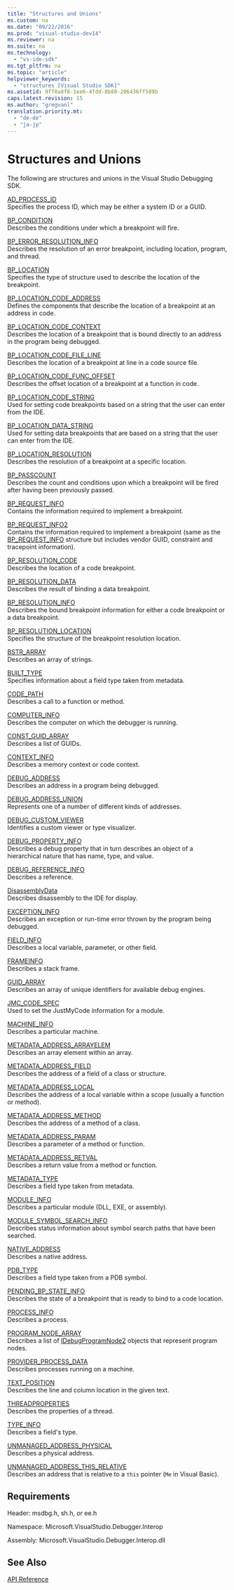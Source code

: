 ```yaml
---
title: "Structures and Unions"
ms.custom: na
ms.date: "09/22/2016"
ms.prod: "visual-studio-dev14"
ms.reviewer: na
ms.suite: na
ms.technology: 
  - "vs-ide-sdk"
ms.tgt_pltfrm: na
ms.topic: "article"
helpviewer_keywords: 
  - "structures [Visual Studio SDK]"
ms.assetid: 9ff0a8f8-1ee6-4fdd-8b80-206436ff589b
caps.latest.revision: 15
ms.author: "gregvanl"
translation.priority.mt: 
  - "de-de"
  - "ja-jp"
---
```

# Structures and Unions
The following are structures and unions in the Visual Studio Debugging SDK.  
  
 [AD_PROCESS_ID](../VS_csharp/ad_process_id.md)  
 Specifies the process ID, which may be either a system ID or a GUID.  
  
 [BP_CONDITION](../VS_csharp/bp_condition.md)  
 Describes the conditions under which a breakpoint will fire.  
  
 [BP_ERROR_RESOLUTION_INFO](../VS_csharp/bp_error_resolution_info.md)  
 Describes the resolution of an error breakpoint, including location, program, and thread.  
  
 [BP_LOCATION](../VS_csharp/bp_location.md)  
 Specifies the type of structure used to describe the location of the breakpoint.  
  
 [BP_LOCATION_CODE_ADDRESS](../VS_csharp/bp_location_code_address.md)  
 Defines the components that describe the location of a breakpoint at an address in code.  
  
 [BP_LOCATION_CODE_CONTEXT](../VS_csharp/bp_location_code_context.md)  
 Describes the location of a breakpoint that is bound directly to an address in the program being debugged.  
  
 [BP_LOCATION_CODE_FILE_LINE](../VS_csharp/bp_location_code_file_line.md)  
 Describes the location of a breakpoint at line in a code source file.  
  
 [BP_LOCATION_CODE_FUNC_OFFSET](../VS_csharp/bp_location_code_func_offset.md)  
 Describes the offset location of a breakpoint at a function in code.  
  
 [BP_LOCATION_CODE_STRING](../VS_csharp/bp_location_code_string.md)  
 Used for setting code breakpoints based on a string that the user can enter from the IDE.  
  
 [BP_LOCATION_DATA_STRING](../VS_csharp/bp_location_data_string.md)  
 Used for setting data breakpoints that are based on a string that the user can enter from the IDE.  
  
 [BP_LOCATION_RESOLUTION](../VS_csharp/bp_location_resolution.md)  
 Describes the resolution of a breakpoint at a specific location.  
  
 [BP_PASSCOUNT](../VS_csharp/bp_passcount.md)  
 Describes the count and conditions upon which a breakpoint will be fired after having been previously passed.  
  
 [BP_REQUEST_INFO](../VS_csharp/bp_request_info.md)  
 Contains the information required to implement a breakpoint.  
  
 [BP_REQUEST_INFO2](../VS_csharp/bp_request_info2.md)  
 Contains the information required to implement a breakpoint (same as the [BP_REQUEST_INFO](../VS_csharp/bp_request_info.md) structure but includes vendor GUID, constraint and tracepoint information).  
  
 [BP_RESOLUTION_CODE](../VS_csharp/bp_resolution_code.md)  
 Describes the location of a code breakpoint.  
  
 [BP_RESOLUTION_DATA](../VS_csharp/bp_resolution_data.md)  
 Describes the result of binding a data breakpoint.  
  
 [BP_RESOLUTION_INFO](../VS_csharp/bp_resolution_info.md)  
 Describes the bound breakpoint information for either a code breakpoint or a data breakpoint.  
  
 [BP_RESOLUTION_LOCATION](../VS_csharp/bp_resolution_location.md)  
 Specifies the structure of the breakpoint resolution location.  
  
 [BSTR_ARRAY](../VS_csharp/bstr_array.md)  
 Describes an array of strings.  
  
 [BUILT_TYPE](../VS_csharp/built_type.md)  
 Specifies information about a field type taken from metadata.  
  
 [CODE_PATH](../VS_csharp/code_path.md)  
 Describes a call to a function or method.  
  
 [COMPUTER_INFO](../VS_csharp/computer_info.md)  
 Describes the computer on which the debugger is running.  
  
 [CONST_GUID_ARRAY](../VS_csharp/const_guid_array.md)  
 Describes a list of GUIDs.  
  
 [CONTEXT_INFO](../VS_csharp/context_info.md)  
 Describes a memory context or code context.  
  
 [DEBUG_ADDRESS](../VS_csharp/debug_address.md)  
 Describes an address in a program being debugged.  
  
 [DEBUG_ADDRESS_UNION](../VS_csharp/debug_address_union.md)  
 Represents one of a number of different kinds of addresses.  
  
 [DEBUG_CUSTOM_VIEWER](../VS_csharp/debug_custom_viewer.md)  
 Identifies a custom viewer or type visualizer.  
  
 [DEBUG_PROPERTY_INFO](../VS_csharp/debug_property_info.md)  
 Describes a debug property that in turn describes an object of a hierarchical nature that has name, type, and value.  
  
 [DEBUG_REFERENCE_INFO](../VS_csharp/debug_reference_info.md)  
 Describes a reference.  
  
 [DisassemblyData](../VS_csharp/disassemblydata.md)  
 Describes disassembly to the IDE for display.  
  
 [EXCEPTION_INFO](../VS_csharp/exception_info.md)  
 Describes an exception or run-time error thrown by the program being debugged.  
  
 [FIELD_INFO](../VS_csharp/field_info.md)  
 Describes a local variable, parameter, or other field.  
  
 [FRAMEINFO](../VS_csharp/frameinfo.md)  
 Describes a stack frame.  
  
 [GUID_ARRAY](../VS_csharp/guid_array.md)  
 Describes an array of unique identifiers for available debug engines.  
  
 [JMC_CODE_SPEC](../VS_csharp/jmc_code_spec.md)  
 Used to set the JustMyCode information for a module.  
  
 [MACHINE_INFO](../VS_csharp/machine_info.md)  
 Describes a particular machine.  
  
 [METADATA_ADDRESS_ARRAYELEM](../VS_csharp/metadata_address_arrayelem.md)  
 Describes an array element within an array.  
  
 [METADATA_ADDRESS_FIELD](../VS_csharp/metadata_address_field.md)  
 Describes the address of a field of a class or structure.  
  
 [METADATA_ADDRESS_LOCAL](../VS_csharp/metadata_address_local.md)  
 Describes the address of a local variable within a scope (usually a function or method).  
  
 [METADATA_ADDRESS_METHOD](../VS_csharp/metadata_address_method.md)  
 Describes the address of a method of a class.  
  
 [METADATA_ADDRESS_PARAM](../VS_csharp/metadata_address_param.md)  
 Describes a parameter of a method or function.  
  
 [METADATA_ADDRESS_RETVAL](../VS_csharp/metadata_address_retval.md)  
 Describes a return value from a method or function.  
  
 [METADATA_TYPE](../VS_csharp/metadata_type.md)  
 Describes a field type taken from metadata.  
  
 [MODULE_INFO](../VS_csharp/module_info.md)  
 Describes a particular module (DLL, EXE, or assembly).  
  
 [MODULE_SYMBOL_SEARCH_INFO](../VS_csharp/module_symbol_search_info.md)  
 Describes status information about symbol search paths that have been searched.  
  
 [NATIVE_ADDRESS](../VS_csharp/native_address.md)  
 Describes a native address.  
  
 [PDB_TYPE](../VS_csharp/pdb_type.md)  
 Describes a field type taken from a PDB symbol.  
  
 [PENDING_BP_STATE_INFO](../VS_csharp/pending_bp_state_info.md)  
 Describes the state of a breakpoint that is ready to bind to a code location.  
  
 [PROCESS_INFO](../VS_csharp/process_info.md)  
 Describes a process.  
  
 [PROGRAM_NODE_ARRAY](../VS_csharp/program_node_array.md)  
 Describes a list of [IDebugProgramNode2](../VS_csharp/idebugprogramnode2.md) objects that represent program nodes.  
  
 [PROVIDER_PROCESS_DATA](../VS_csharp/provider_process_data.md)  
 Describes processes running on a machine.  
  
 [TEXT_POSITION](../VS_csharp/text_position.md)  
 Describes the line and column location in the given text.  
  
 [THREADPROPERTIES](../VS_csharp/threadproperties.md)  
 Describes the properties of a thread.  
  
 [TYPE_INFO](../VS_csharp/type_info.md)  
 Describes a field's type.  
  
 [UNMANAGED_ADDRESS_PHYSICAL](../VS_csharp/unmanaged_address_physical.md)  
 Describes a physical address.  
  
 [UNMANAGED_ADDRESS_THIS_RELATIVE](../VS_csharp/unmanaged_address_this_relative.md)  
 Describes an address that is relative to a `this` pointer (`Me` in Visual Basic).  
  
## Requirements  
 Header: msdbg.h, sh.h, or ee.h  
  
 Namespace: Microsoft.VisualStudio.Debugger.Interop  
  
 Assembly: Microsoft.VisualStudio.Debugger.Interop.dll  
  
## See Also  
 [API Reference](../VS_csharp/api-reference--visual-studio-debugging-.md)